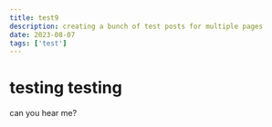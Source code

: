 ```yaml
---
title: test9
description: creating a bunch of test posts for multiple pages
date: 2023-08-07
tags: ['test']
---
```

# testing testing
can you hear me?
